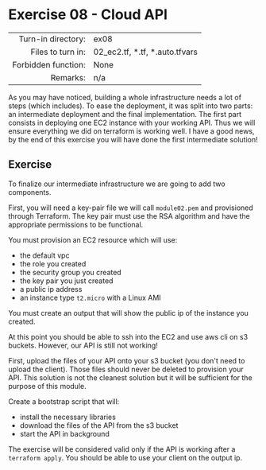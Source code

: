 # Exercise 08 - Cloud API

|                         |                    |
| -----------------------:| ------------------ |
|   Turn-in directory:    |  ex08              |
|   Files to turn in:     |  02_ec2.tf, \*.tf, \*.auto.tfvars |
|   Forbidden function:   |  None              |
|   Remarks:              |  n/a               |

As you may have noticed, building a whole infrastructure needs a lot of steps (which includes). To ease the deployment, it was split into two parts: an intermediate deployment and the final implementation. The first part consists in deploying one EC2 instance with your working API. Thus we will ensure everything we did on terraform is working well. I have a good news, by the end of this exercise you will have done the first intermediate solution!

## Exercise

To finalize our intermediate infrastructure we are going to add two components.

First, you will need a key-pair file we will call `module02.pem` and provisioned through Terraform. The key pair must use the RSA algorithm and have the appropriate permissions to be functional.

You must provision an EC2 resource which will use:
- the default vpc
- the role you created
- the security group you created
- the key pair you just created
- a public ip address
- an instance type `t2.micro` with a Linux AMI

You must create an output that will show the public ip of the instance you created.

At this point you should be able to ssh into the EC2 and use aws cli on s3 buckets. However, our API is still not working! 

First, upload the files of your API onto your s3 bucket (you don't need to upload the client). Those files should never be deleted to provision your API. This solution is not the cleanest solution but it will be sufficient for the purpose of this module.

Create a bootstrap script that will:
- install the necessary libraries
- download the files of the API from the s3 bucket
- start the API in background

The exercise will be considered valid only if the API is working after a `terraform apply`. You should be able to use your client on the output ip.